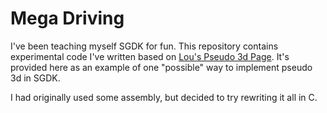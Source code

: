 # Mega Driving

I've been teaching myself SGDK for fun.  This repository contains experimental code I've 
written based on [Lou's Pseudo 3d Page](http://www.extentofthejam.com/pseudo/).  It's 
provided here as an example of one "possible" way to implement pseudo 3d in SGDK. 

I had originally used some assembly, but decided to try rewriting it all in C.    

